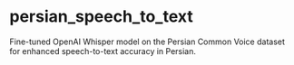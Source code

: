 # persian_speech_to_text
Fine-tuned OpenAI Whisper model on the Persian Common Voice dataset for enhanced speech-to-text accuracy in Persian.
